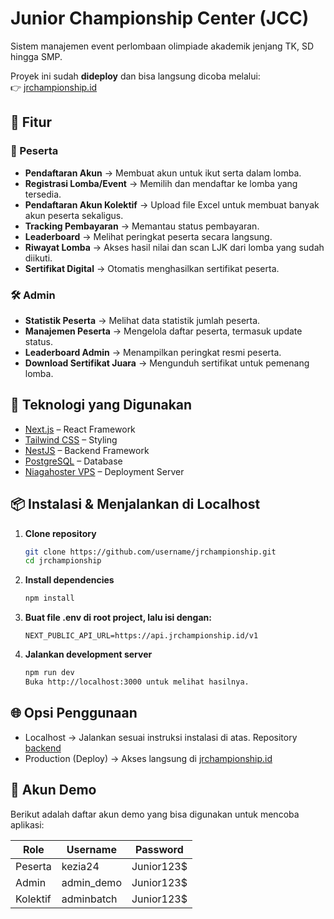 # Junior Championship Center (JCC)

Sistem manajemen event perlombaan olimpiade akademik jenjang TK, SD hingga SMP.

Proyek ini sudah **dideploy** dan bisa langsung dicoba melalui:  
👉 [jrchampionship.id](https://jrchampionship.id)

## 📌 Fitur

### 👤 Peserta

- **Pendaftaran Akun** → Membuat akun untuk ikut serta dalam lomba.
- **Registrasi Lomba/Event** → Memilih dan mendaftar ke lomba yang tersedia.
- **Pendaftaran Akun Kolektif** → Upload file Excel untuk membuat banyak akun peserta sekaligus.
- **Tracking Pembayaran** → Memantau status pembayaran.
- **Leaderboard** → Melihat peringkat peserta secara langsung.
- **Riwayat Lomba** → Akses hasil nilai dan scan LJK dari lomba yang sudah diikuti.
- **Sertifikat Digital** → Otomatis menghasilkan sertifikat peserta.

### 🛠️ Admin

- **Statistik Peserta** → Melihat data statistik jumlah peserta.
- **Manajemen Peserta** → Mengelola daftar peserta, termasuk update status.
- **Leaderboard Admin** → Menampilkan peringkat resmi peserta.
- **Download Sertifikat Juara** → Mengunduh sertifikat untuk pemenang lomba.

## 🚀 Teknologi yang Digunakan

- [Next.js](https://nextjs.org/) – React Framework
- [Tailwind CSS](https://tailwindcss.com/) – Styling
- [NestJS](https://nestjs.com/) – Backend Framework
- [PostgreSQL](https://www.postgresql.org/) – Database
- [Niagahoster VPS](https://www.niagahoster.co.id/) – Deployment Server

## 📦 Instalasi & Menjalankan di Localhost

1. **Clone repository**
   ```bash
   git clone https://github.com/username/jrchampionship.git
   cd jrchampionship
   ```
2. **Install dependencies**
   ```bash
   npm install
   ```
3. **Buat file .env di root project, lalu isi dengan:**
   ```env
   NEXT_PUBLIC_API_URL=https://api.jrchampionship.id/v1
   ```
4. **Jalankan development server**
   ```bash
   npm run dev
   Buka http://localhost:3000 untuk melihat hasilnya.
   ```

## 🌐 Opsi Penggunaan

- Localhost → Jalankan sesuai instruksi instalasi di atas. Repository [backend](https://github.com/Firay24/JD_031-FiraYusiRukmana-jcc-backend)
- Production (Deploy) → Akses langsung di [jrchampionship.id](https://jrchampionship.id)

## 🔑 Akun Demo

Berikut adalah daftar akun demo yang bisa digunakan untuk mencoba aplikasi:

| Role     | Username   | Password   |
| -------- | ---------- | ---------- |
| Peserta  | kezia24    | Junior123$ |
| Admin    | admin_demo | Junior123$ |
| Kolektif | adminbatch | Junior123$ |
